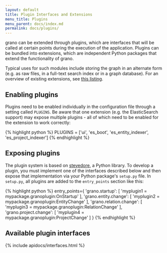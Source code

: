 ```yaml
---
layout: default
title: Plugin Interfaces and Extensions
menu_title: Plugins
menu_parent: docs/index.md
permalink: docs/plugins/
---
```


grano can be extended through plugins, which are interfaces that will be called at certain points during the execution of the application. Plugins can be bundled into extensions, which are independent Python packages that extend the functionality of grano.

Typical uses for such modules include storing the graph in an alternate form (e.g. as raw files, in a full-text search index or in a graph database). For an overview of existing extensions, see [this listing](/extensions).


## Enabling plugins

Plugins need to be enabled individually in the configuration file through a setting called ``PLUGINS``. Be aware that one extension (e.g. the ElasticSearch support) may expose multiple plugins - all of which need to be enabled for the extension to work correctly:

{% highlight python %}
PLUGINS = ['ui', 'es_boot', 'es_entity_indexer', 'es_project_indexer']
{% endhighlight %}


## Exposing plugins

The plugin system is based on [stevedore](http://stevedore.readthedocs.org/en/latest/), a Python library. To develop a plugin, you must implement one of the interfaces described below and then expose that implementation via your Python package's ``setup.py`` file. In ``setup.py``, all plugins are added to the ``entry_points`` section like this:

{% highlight python %}
entry_points={
    'grano.startup': [
        'myplugin1 = mypackage.granoplugin:OnStartup'
    ],
    'grano.entity.change': [
        'myplugin2 = mypackage.granoplugin:EntityChange'
    ],
    'grano.relation.change': [
        'myplugin3 = mypackage.granoplugin:RelationChange'
    ],
    'grano.project.change': [
        'myplugin4 = mypackage.granoplugin:ProjectChange'
    ]
}
{% endhighlight %}

## Available plugin interfaces

<div class="sphinx-include">
    {% include apidocs/interfaces.html %}
</div>

